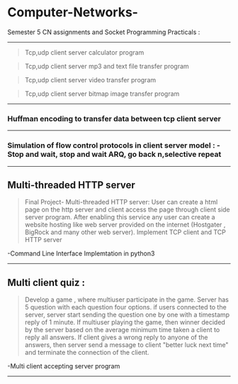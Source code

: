 # Computer-Networks-

Semester 5 CN assignments and
Socket Programming Practicals :

----------------------------------------------------------------------------------------------
>Tcp,udp client server calculator program

>Tcp,udp client server mp3 and text file transfer program

>Tcp,udp client server video transfer program

>Tcp,udp client server bitmap image transfer program

--------------------------------------------------------------------------------------------------
### Huffman encoding to transfer data between tcp client server
------------------------------------------------------------------------------------------------------------
### Simulation of flow control protocols in client server model : -Stop and wait, stop and wait ARQ, go back n,selective repeat 
----------------------------------------------------------------------------------------------------------------

## Multi-threaded HTTP server   
>Final Project- Multi-threaded HTTP server: User can create a html page on the http server and client access the page through client side server program. After enabling this service any user can create a website hosting like web server provided on the internet (Hostgater , BigRock and many other web server). Implement TCP client and TCP HTTP server

-Command Line Interface Implemtation in python3

-------------------------------------------------------------------------------------------------------------------
## Multi client quiz : 
>Develop a game , where multiuser participate in the game. Server has 5 question with each question four options. if users connected to the server, server start sending the question one by one with a timestamp reply of 1 minute. If multiuser playing the game, then winner decided by the server based on the average minimum time taken a client to reply all answers. If  client gives a wrong reply to anyone of the answers, then server send a message to client "better luck next time" and terminate the connection of the client.

-Multi client accepting server program

---------------------------------------------------------------------------------------------------------

